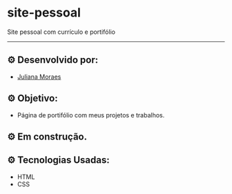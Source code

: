 # site-pessoal
Site pessoal com currículo e portifólio

<hr/>

## ⚙️ Desenvolvido por: 
- [Juliana Moraes](https://github.com/jhmoraes)

## ⚙️ Objetivo:
- Página de portifólio com meus projetos e trabalhos.

## ⚙️ Em construção.

## ⚙️ Tecnologias Usadas:
- HTML
- CSS
